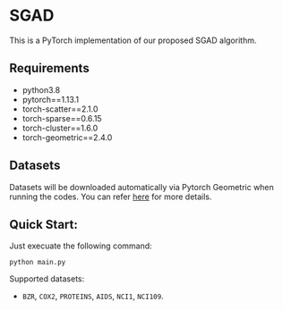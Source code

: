 # SGAD
This is a PyTorch implementation of our proposed SGAD algorithm.

## Requirements
* python3.8
* pytorch==1.13.1
* torch-scatter==2.1.0
* torch-sparse==0.6.15
* torch-cluster==1.6.0
* torch-geometric==2.4.0

## Datasets
Datasets will be downloaded automatically via Pytorch Geometric when running the codes. You can refer [here](https://pytorch-geometric.readthedocs.io/en/latest/modules/datasets.html) for more details. 


## Quick Start:
Just execuate the following command:
```
python main.py
```
Supported datasets:
* `BZR`, `COX2`, `PROTEINS`, `AIDS`, `NCI1`, `NCI109`. 
